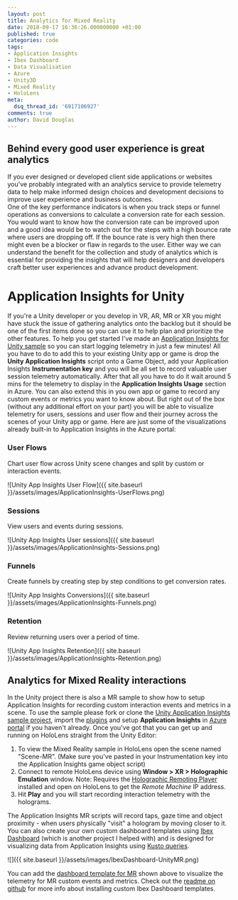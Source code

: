 ```yaml
---
layout: post
title: Analytics for Mixed Reality
date: 2018-09-17 16:36:26.000000000 +01:00
published: true
categories: code
tags:
- Application Insights
- Ibex Dashboard
- Data Visualisation
- Azure
- Unity3D
- Mixed Reality
- HoloLens
meta:
  dsq_thread_id: '6917106927'
comments: true
author: David Douglas
---
```

## Behind every good user experience is great analytics

If you ever designed or developed client side applications or websites you've probably integrated with an analytics service to provide telemetry data to help make informed design choices and development decisions to improve user experience and business outcomes.  
One of the key performance indicators is when you track steps or funnel operations as conversions to calculate a conversion rate for each session. You would want to know how the conversion rate can be improved upon and a good idea would be to watch out for the steps with a high bounce rate where users are dropping off. If the bounce rate is very high then there might even be a blocker or flaw in regards to the user. Either way we can understand the benefit for the collection and study of analytics which is essential for providing the insights that will help designers and developers craft better user experiences and advance product development.

# Application Insights for Unity

If you're a Unity developer or you develop in VR, AR, MR or XR you might have stuck the issue of gathering analytics onto the backlog but it should be one of the first items done so you can use it to help plan and prioritize the other features. To help you get started I've made an [Application Insights for Unity sample](https://github.com/Unity3dAzure/UnityApplicationInsights) so you can start logging telemetry in just a few minutes! All you have to do to add this to your existing Unity app or game is drop the **Unity Application Insights** script onto a Game Object, add your Application Insights **Instrumentation key** and you will be all set to record valuable user session telemetry automatically. After that all you have to do it wait around 5 mins for the telemetry to display in the **Application Insights Usage** section in Azure. You can also extend this in you own app or game to record any custom events or metrics you want to know about. But right out of the box (without any additional effort on your part) you will be able to visualize telemetry for users, sessions and user flow and their journey across the scenes of your Unity app or game. Here are just some of the visualizations already built-in to Application Insights in the Azure portal:

### User Flows

Chart user flow across Unity scene changes and split by custom or interaction events.

 ![Unity App Insights User Flow]({{ site.baseurl }}/assets/images/ApplicationInsights-UserFlows.png)

### Sessions

View users and events during sessions.

 ![Unity App Insights User sessions]({{ site.baseurl }}/assets/images/ApplicationInsights-Sessions.png)

### Funnels

Create funnels by creating step by step conditions to get conversion rates.

 ![Unity App Insights Conversions]({{ site.baseurl }}/assets/images/ApplicationInsights-Funnels.png)

### Retention

Review returning users over a period of time.

 ![Unity App Insights Retention]({{ site.baseurl }}/assets/images/ApplicationInsights-Retention.png)

## Analytics for Mixed Reality interactions

In the Unity project there is also a MR sample to show how to setup Application Insights for recording custom interaction events and metrics in a scene. To use the sample please fork or clone the [Unity Application Insights sample project](https://github.com/Unity3dAzure/UnityApplicationInsights), import the [plugins](https://github.com/Microsoft/HolographicAcademy/raw/Azure-MixedReality-Labs/Azure%20Mixed%20Reality%20Labs/MR%20and%20Azure%20309%20-%20Application%20insights/AppInsights_LabPlugins.unitypackage) and setup **Application Insights** in [Azure portal](https://portal.azure.com) if you haven't already. Once you've got that you can get up and running on HoloLens straight from the Unity Editor:

1. To view the Mixed Reality sample in HoloLens open the scene named "Scene-MR". (Make sure you've pasted in your Instrumentation key into the Application Insights game object script)
2. Connect to remote HoloLens device using **Window \> XR \> Holographic Emulation** window. Note: Requires the [Holographic Remoting Player](https://www.microsoft.com/en-us/p/holographic-remoting-player/9nblggh4sv40?activetab=pivot%3aoverviewtab) installed and open on HoloLens to get the _Remote Machine_ IP address.
3. Hit **Play** and you will start recording interaction telemetry with the holograms.

The Application Insights MR scripts will record taps, gaze time and object proximity - when users physically "visit" a hologram by moving closer to it.  
You can also create your own custom dashboard templates using [Ibex Dashboard](https://github.com/Azure/ibex-dashboard) (which is another project I helped with) and is designed for visualizing data from Application Insights using [Kusto queries](https://aka.ms/kusto).

 ![]({{ site.baseurl }}/assets/images/IbexDashboard-UnityMR.png)

You can add the [dashboard template for MR](https://gist.github.com/deadlyfingers/e664aaccb748be2f332f462615f6a090) shown above to visualize the telemetry for MR custom events and metrics. Check out the [readme on github](https://github.com/Unity3dAzure/UnityApplicationInsights#custom-visualization-of-unity-ui-and-mr-telemetry) for more info about installing custom Ibex Dashboard templates.

